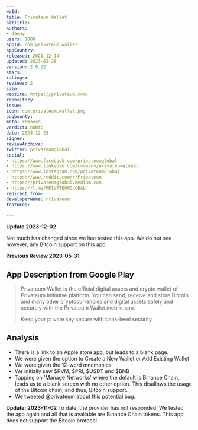 ```yaml
---
wsId: 
title: Privateum Wallet
altTitle: 
authors:
- danny
users: 1000
appId: com.privateum.wallet
appCountry: 
released: 2021-12-14
updated: 2023-02-28
version: 2.0.22
stars: 5
ratings: 
reviews: 2
size: 
website: https://privateum.com/
repository: 
issue: 
icon: com.privateum.wallet.png
bugbounty: 
meta: removed
verdict: nobtc
date: 2024-12-23
signer: 
reviewArchive: 
twitter: privateumglobal
social:
- https://www.facebook.com/privateumglobal
- https://www.linkedin.com/company/privateumglobal
- https://www.instagram.com/privateumglobal
- https://www.reddit.com/r/Privateum
- https://privateumglobal.medium.com
- https://t.me/PRIVATEUMGLOBAL
redirect_from: 
developerName: Privateum
features: 

---
```


**Update 2023-12-02**

Not much has changed since we last tested this app. We do not see however, any Bitcoin support on this app.

**Previous Review 2023-05-31**

## App Description from Google Play 

> Privateum Wallet is the official digital assets and crypto wallet of Privateum Initiative platform. You can send, receive and store Bitcoin and many other cryptocurrencies and digital assets safely and securely with the Privateum Wallet mobile app.
>
> Keep your private key secure with bank-level security

## Analysis 

- There is a link to an Apple store app, but leads to a blank page.
- We were given the option to Create a New Wallet or Add Existing Wallet
- We were given the 12-word mnemonics 
- We initially saw $PVM, $PRI, $USDT and $BNB 
- Tapping on 'Manage Networks' where the default is Binance Chain, leads us to a blank screen with no other option. This disallows the usage of the Bitcoin chain, and thus, Bitcoin support. 
- We tweeted [@privateum](https://twitter.com/BitcoinWalletz/status/1663859816270376961) about this potential bug.

**Update: 2023-11-02** To date, the provider has not responded. We tested the app again and all that is available are Binance Chain tokens. This app does not support the Bitcoin protocol.
